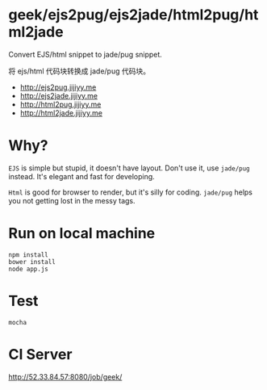 # geek/ejs2pug/ejs2jade/html2pug/html2jade
Convert EJS/html snippet to jade/pug snippet.

将 ejs/html 代码块转换成 jade/pug 代码块。

- http://ejs2pug.jijiyy.me
- http://ejs2jade.jijiyy.me
- http://html2pug.jijiyy.me
- http://html2jade.jijiyy.me

# Why?
`EJS` is simple but stupid, it doesn't have layout. Don't use it, use `jade/pug` instead. It's elegant and fast for developing.

`Html` is good for browser to render, but it's silly for coding. `jade/pug` helps you not getting lost in the messy tags. 

# Run on local machine
```
npm install
bower install
node app.js
```

# Test
```
mocha
```

# CI Server
http://52.33.84.57:8080/job/geek/
